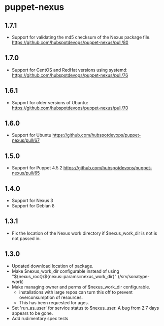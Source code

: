 puppet-nexus
===

1.7.1
--
 * Support for validating the md5 checksum of the Nexus package file. https://github.com/hubspotdevops/puppet-nexus/pull/80

1.7.0
--
 * Support for CentOS and RedHat versions using systemd: https://github.com/hubspotdevops/puppet-nexus/pull/76

1.6.1
--
 * Support for older versions of Ubuntu: https://github.com/hubspotdevops/puppet-nexus/pull/70

1.6.0
--
 * Support for Ubuntu https://github.com/hubspotdevops/puppet-nexus/pull/67

1.5.0
---
 * Support for Puppet 4.5.2 https://github.com/hubspotdevops/puppet-nexus/pull/65

1.4.0
---
 * Support for Nexus 3
 * Support for Debian 8

1.3.1
---
* Fix the location of the Nexus work directory if $nexus_work_dir is not is not passed in.

1.3.0
---
* Updated download location of package.
* Make $nexus_work_dir configurable instead of using "${nexus_root}/${nexus::params::nexus_work_dir}" (/srv/sonatype-work)
* Make managing owner and perms of $nexus_work_dir configurable.
    * installations with large repos can turn this off to prevent overconsumption of resources.
    * This has been requested for ages.
* Set 'run_as_user' for service status to $nexus_user.  A bug from 2.7 days appears to be gone.
* Add rudimentary spec tests
